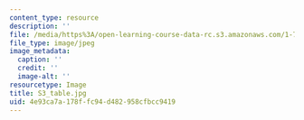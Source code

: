 ```yaml
---
content_type: resource
description: ''
file: /media/https%3A/open-learning-course-data-rc.s3.amazonaws.com/1-74-land-water-food-and-climate-fall-2020/4e93ca7a178ffc94d482958cfbcc9419_S3_table.jpg
file_type: image/jpeg
image_metadata:
  caption: ''
  credit: ''
  image-alt: ''
resourcetype: Image
title: S3_table.jpg
uid: 4e93ca7a-178f-fc94-d482-958cfbcc9419
---
```

